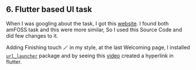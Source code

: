 ## 6. Flutter based UI task
 
When I was googling about the task, I got this [website](https://pub.dev/packages/introduction_screen/example). I found both amFOSS task and this were more similar, So I used this Source Code and did few changes to it.

Adding Finishing touch 🪄 in my style, at the last Welcoming page, I installed [`url_launcher`](https://pub.dev/packages/url_launcher) package and by seeing this [video](https://www.youtube.com/watch?v=urnrIW-eaX4) created a hyperlink in flutter. 
